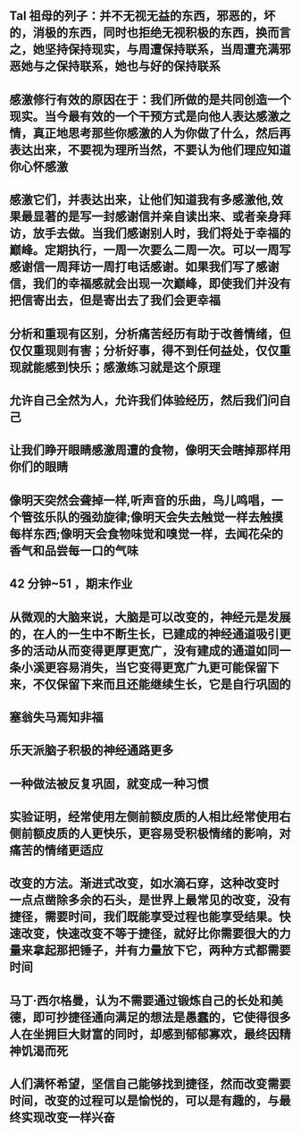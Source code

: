 ## Tal 祖母的列子：并不无视无益的东西，邪恶的，坏的，消极的东西，同时也拒绝无视积极的东西，换而言之，她坚持保持现实，与周遭保持联系，当周遭充满邪恶她与之保持联系，她也与好的保持联系

## 感激修行有效的原因在于：我们所做的是共同创造一个现实。当今最有效的一个干预方式是向他人表达感激之情，真正地思考那些你感激的人为你做了什么，然后再表达出来，不要视为理所当然，不要认为他们理应知道你心怀感激

## 感激它们，并表达出来，让他们知道我有多感激他,效果最显著的是写一封感谢信并亲自读出来、或者亲身拜访，放手去做。当我们感谢别人时，我们将处于幸福的巅峰。定期执行，一周一次要么二周一次。可以一周写感谢信一周拜访一周打电话感谢。如果我们写了感谢信，我们的幸福感就会出现一次巅峰，即使我们并没有把信寄出去，但是寄出去了我们会更幸福

## 分析和重现有区别，分析痛苦经历有助于改善情绪，但仅仅重现则有害；分析好事，得不到任何益处，仅仅重现就能感到快乐；感激练习就是这个原理

## 允许自己全然为人，允许我们体验经历，然后我们问自己

## 让我们睁开眼睛感激周遭的食物，像明天会瞎掉那样用你们的眼睛

## 像明天突然会聋掉一样,听声音的乐曲，鸟儿鸣唱，一个管弦乐队的强劲旋律;像明天会失去触觉一样去触摸每样东西;像明天会食物味觉和嗅觉一样，去闻花朵的香气和品尝每一口的气味

## 42 分钟~51 ，期末作业

## 从微观的大脑来说，大脑是可以改变的，神经元是发展的，在人的一生中不断生长，已建成的神经通道吸引更多的活动从而变得更厚更宽广，没有建成的通道如同一条小溪更容易消失，当它变得更宽广九更可能保留下来，不仅保留下来而且还能继续生长，它是自行巩固的

## 塞翁失马焉知非福

## 乐天派脑子积极的神经通路更多

## 一种做法被反复巩固，就变成一种习惯

## 实验证明，经常使用左侧前额皮质的人相比经常使用右侧前额皮质的人更快乐，更容易受积极情绪的影响，对痛苦的情绪更适应

## 改变的方法。渐进式改变，如水滴石穿，这种改变时 一点点凿除多余的石头，是世界上最常见的改变，没有捷径，需要时间，我们既能享受过程也能享受结果。快速改变，快速改变不等于捷径，就好比你需要很大的力量来拿起那把锤子，并有力量放下它，两种方式都需要时间

## 马丁·西尔格曼，认为不需要通过锻炼自己的长处和美德，即可抄捷径通向满足的想法是愚蠢的，它使得很多人在坐拥巨大财富的同时，却感到郁郁寡欢，最终因精神饥渴而死

## 人们满怀希望，坚信自己能够找到捷径，然而改变需要时间，改变的过程可以是愉悦的，可以是有趣的，与最终实现改变一样兴奋
